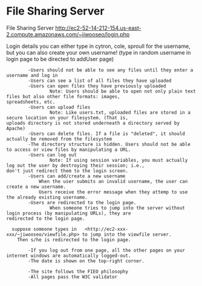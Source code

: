 # File Sharing Server

File Sharing Server
    http://ec2-52-14-212-154.us-east-2.compute.amazonaws.com/~jiwooseo/login.php 


Login details
    you can either type in cytron, cole, sproull for the username,
    but you can also create your own username! (type in random username in login page to be directed to addUser page)


            -Users should not be able to see any files until they enter a username and log in 
            -Users can see a list of all files they have uploaded 
            -Users can open files they have previously uploaded 
                    Note: Users should be able to open not only plain text files but also other file formats: images,                           spreadsheets, etc.
            -Users can upload files 
                    Note: Like users.txt, uploaded files are stored in a secure location on your filesystem. (That is,                          uploads directory is not stored underneath a directory served by Apache)
            -Users can delete files. If a file is "deleted", it should actually be removed from the filesystem 
            -The directory structure is hidden. Users should not be able to access or view files by manipulating a URL. 
            -Users can log out 
                    Note: If using session variables, you must actually log out the user by destroying their session; i.e.,                     don't just redirect them to the login screen.
            -Users can add/create a new username
                When the user submits an invalid username, the user can create a new username.
                Users receive the error message when they attemp to use the already existing username.
            -Users are redirected to the login page.
                    When someone tries to jump into the server without login process (by manipulating URLs), they are                           redirected to the login page.

      suppose someone types in   <http://ec2-xxx-xxx/~jiwooseo/viewfile.php> to jump into the viewfile server.
        Then s/he is redirected to the login page.

            -If you log out from one page, all the other pages on your internet windows are automatically logged-out.
            -The date is shown on the top-right corner.
  
            -The site follows the FIEO philosophy
            -All pages pass the W3C validator 
